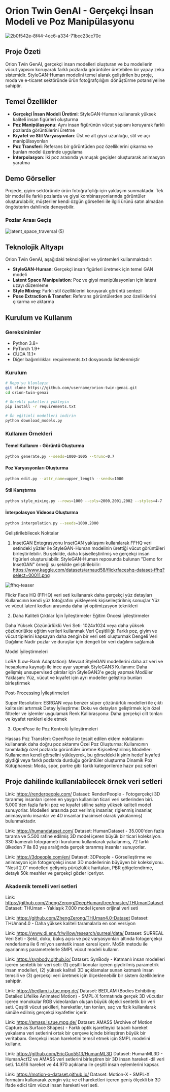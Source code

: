 

# Orion Twin GenAI - Gerçekçi İnsan Modeli ve Poz Manipülasyonu

![2b0f542e-8f44-4cc6-a334-71bcc23cc70c](https://github.com/user-attachments/assets/541318a3-fe85-4d49-8afa-e7eb38f88f7c)

## Proje Özeti

Orion Twin GenAI, gerçekçi insan modelleri oluşturan ve bu modellerin vücut yapısını koruyarak farklı pozlarda görüntüler üretebilen bir yapay zeka sistemidir. StyleGAN-Human modelini temel alarak geliştirilen bu proje, moda ve e-ticaret sektöründe ürün fotoğrafçılığını dönüştürme potansiyeline sahiptir.

## Temel Özellikler

- **Gerçekçi İnsan Modeli Üretimi**: StyleGAN-Human kullanarak yüksek kaliteli insan figürleri oluşturma
- **Poz Manipülasyonu**: Aynı insan figürünün vücut yapısını koruyarak farklı pozlarda görüntülerini üretme
- **Kıyafet ve Stil Varyasyonları**: Üst ve alt giysi uzunluğu, stil ve açı manipülasyonları
- **Poz Transferi**: Referans bir görüntüden poz özelliklerini çıkarma ve bunları model üzerinde uygulama
- **İnterpolasyon**: İki poz arasında yumuşak geçişler oluşturarak animasyon yaratma

## Demo Görseller

Projede, giyim sektöründe ürün fotoğrafçılığı için yaklaşım sunmaktadır. Tek bir model ile farklı pozlarda ve giysi kombinasyonlarında görüntüler oluşturulabilir, müşteriler kendi özgün görselleri ile ilgili ürünü satın almadan öngösterim dahilinde deneyebilir.

### Pozlar Arası Geçiş

![latent_space_traversal (5)](https://github.com/user-attachments/assets/2237e9a7-2042-47fe-9556-a38eec5363f1)

## Teknolojik Altyapı

Orion Twin GenAI, aşağıdaki teknolojileri ve yöntemleri kullanmaktadır:

- **StyleGAN-Human**: Gerçekçi insan figürleri üretmek için temel GAN modeli
- **Latent Space Manipulation**: Poz ve giysi manipülasyonları için latent uzayı düzenleme
- **Style Mixing**: Farklı stil özelliklerini koruyarak görüntü sentezi
- **Pose Extraction & Transfer**: Referans görüntülerden poz özelliklerini çıkarma ve aktarma

## Kurulum ve Kullanım

### Gereksinimler

- Python 3.8+
- PyTorch 1.9+
- CUDA 11.1+
- Diğer bağımlılıklar: requirements.txt dosyasında listelenmiştir

### Kurulum

```bash
# Repo'yu klonlayın
git clone https://github.com/username/orion-twin-genai.git
cd orion-twin-genai

# Gerekli paketleri yükleyin
pip install -r requirements.txt

# Ön eğitimli modelleri indirin
python download_models.py
```

### Kullanım Örnekleri

#### Temel Kullanım - Görüntü Oluşturma

```bash
python generate.py --seeds=1000-1005 --trunc=0.7
```

#### Poz Varyasyonları Oluşturma

```bash
python edit.py --attr_name=upper_length --seeds=1000
```

#### Stil Karıştırma

```bash
python style_mixing.py --rows=1000 --cols=2000,2001,2002 --styles=4-7
```

#### İnterpolasyon Videosu Oluşturma

```bash
python interpolation.py --seeds=1000,2000
```

Geliştirilebilecek Noktalar
1. InsetGAN Entegrasyonu
InsetGAN yaklaşımı kullanılarak FFHQ veri setindeki yüzler ile StyleGAN-Human modelinin ürettiği vücut görüntüleri birleştirilebilir. Bu şekilde, daha kişiselleştirilmiş ve gerçekçi insan figürleri oluşturulabilir.
StyleGAN-Human reposunda bulunan "Demo for InsetGAN" örneği şu şekilde geliştirilebilir:
https://www.kaggle.com/datasets/arnaud58/flickrfaceshq-dataset-ffhq?select=00011.png

![ffhq-teaser](https://github.com/user-attachments/assets/f860f838-0312-4aab-9000-f7f77e5ddfcf)

Flickr Face HQ (FFHQ) veri seti kullanarak daha gerçekçi yüz detayları
Kullanıcının kendi yüz fotoğrafını yükleyerek kişiselleştirilmiş sonuçlar
Yüz ve vücut latent kodları arasında daha iyi optimizasyon teknikleri

2. Daha Kaliteli Çıktılar İçin İyileştirmeler
Eğitim Öncesi İyileştirmeler

Daha Yüksek Çözünürlüklü Veri Seti: 1024x1024 veya daha yüksek çözünürlükte eğitim verileri kullanmak
Veri Çeşitliliği: Farklı poz, giyim ve vücut tiplerini kapsayan daha zengin bir veri seti oluşturmak
Dengeli Veri Dağılımı: Nadir pozlar ve duruşlar için dengeli bir veri dağılımı sağlamak

Model İyileştirmeleri

LoRA (Low-Rank Adaptation): Mevcut StyleGAN modellerini daha az veri ve hesaplama kaynağı ile ince ayar yapmak
StyleGAN3 Kullanımı: Daha gelişmiş unsupervised çıktılar için StyleGAN3'e geçiş yapmak
Modüler Yaklaşım: Yüz, vücut ve kıyafet için ayrı modeller geliştirip bunları birleştirmek

Post-Processing İyileştirmeleri

Super Resolution: ESRGAN veya benzer süper çözünürlük modelleri ile çıktı kalitesini artırmak
Detay İyileştirme: Doku ve detayları geliştirmek için özel filtreler ve işlemler uygulamak
Renk Kalibrasyonu: Daha gerçekçi cilt tonları ve kıyafet renkleri elde etmek

3. OpenPose ile Poz Kontrolü İyileştirmeleri

Hassas Poz Transferi: OpenPose ile tespit edilen eklem noktalarını kullanarak daha doğru poz aktarımı
Özel Poz Oluşturma: Kullanıcının tanımladığı özel pozlarda görüntüler üretme
Kişiselleştirilmiş Modeller: Kullanıcının kendi görselini yükleyerek, bu görseldeki kişinin hedef kıyafeti giydiği veya farklı pozlarda durduğu görüntüler oluşturma
Dinamik Poz Kütüphanesi: Moda, spor, portre gibi farklı kategorilerde hazır poz setleri


## Proje dahilinde kullanılabilecek örnek veri setleri 

Link: https://renderpeople.com/
Dataset: RenderPeople - Fotogerçekçi 3D taranmış insanları içeren en yaygın kullanılan ticari veri setlerinden biri. 5.000'den fazla farklı poz ve kıyafet stiline sahip yüksek kaliteli model sunuyorlar. Modelleri arasında poz verilmiş insanlar, riglenmiş insanlar, animasyonlu insanlar ve 4D insanlar (hacimsel olarak yakalanmış) bulunmaktadır.

Link: https://humandataset.com/
Dataset: HumanDataset - 35.000'den fazla tarama ve 5.500 rafine edilmiş 3D model içeren büyük bir ticari koleksiyon. 330 kameralı fotogrametri kurulumu kullanılarak yakalanmış, 72 farklı ülkeden 7 ila 83 yaş aralığında gerçek taranmış insanlar sunuyorlar.

Link: https://3dpeople.com/en/
Dataset: 3DPeople - Görselleştirme ve animasyon için fotogerçekçi insan 3D modellerinin büyüyen bir koleksiyonu. "Nesil 2.0" modelleri gelişmiş pürüzlülük haritaları, PBR gölgelendirme, detaylı 50k meshler ve gerçekçi gözler içeriyor.

### Akademik temelli veri setleri
Link: https://github.com/ZhengZerong/DeepHuman/tree/master/THUmanDataset
Dataset: THUman - Yaklaşık 7.000 model içeren orijinal veri seti

Link: https://github.com/ZhengZerong/THUman4.0-Dataset
Dataset: THUman4.0 - Daha yüksek kaliteli taramalarla en son versiyon

Link: https://www.di.ens.fr/willow/research/surreal/data/
Dataset: SURREAL Veri Seti - Şekil, doku, bakış açısı ve poz varyasyonları altında fotogerçekçi renderlama ile 6 milyon sentetik insan karesi içerir. MoSh metodu ile ayarlanmış parametrelerle SMPL vücut modeli kullanır.

Link: https://synbody.github.io/
Dataset: SynBody - Katmanlı insan modelleri içeren sentetik bir veri seti: (1) çeşitli konular içeren giydirilmiş parametrik insan modelleri, (2) yüksek kaliteli 3D açıklamalar sunan katmanlı insan temsili ve (3) gerçekçi veri üretmek için ölçeklenebilir bir sistem özelliklerine sahiptir.

Link: https://bedlam.is.tue.mpg.de/
Dataset: BEDLAM (Bodies Exhibiting Detailed Lifelike Animated Motion) - SMPL-X formatında gerçek 3D vücutlar içeren monokular RGB videolardan oluşan büyük ölçekli sentetik bir veri seti. Çeşitli vücut şekilleri, hareketler, ten tonları, saç ve fizik kullanılarak simüle edilmiş gerçekçi kıyafetler içerir.

Link: https://amass.is.tue.mpg.de/
Dataset: AMASS (Archive of Motion Capture as Surface Shapes) - Farklı optik işaretleyici tabanlı hareket yakalama veri setlerini ortak bir çerçeve içinde birleştiren büyük bir veritabanı. Gerçekçi insan hareketini temsil etmek için SMPL modelini kullanır.

Link: https://github.com/EricGuo5513/HumanML3D
Dataset: HumanML3D - HumanAct12 ve AMASS veri setlerini birleştiren bir 3D insan hareketi-dil veri seti. 14.616 hareket ve 44.970 açıklama ile çeşitli insan eylemlerini kapsar.

Link: https://motion-x-dataset.github.io/
Dataset: Motion-X - SMPL-X formatını kullanarak zengin yüz ve el hareketleri içeren geniş ölçekli bir 3D ifade edici tüm vücut insan hareketi veri seti.

